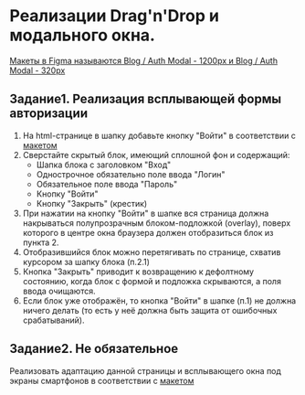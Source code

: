 # Реализации Drag'n'Drop и модального окна.

[Макеты в Figma называются Blog / Auth Modal - 1200px и Blog / Auth Modal - 320px](https://www.figma.com/file/SG6dBjfpRfansnrWjmDgcl/Wireframes?node-id=2232%3A28316)

## Задание1. Реализация всплывающей формы авторизации

1. На html-странице в шапку добавьте кнопку "Войти" в соответствии с [макетом](https://github.com/RSTU-Citg-Space/web_lab/blob/frontend/AIB/Lab_06_DnD/Auth_Modal_1200px.png)
2. Сверстайте скрытый блок, имеющий сплошной фон и содержащий:
   * Шапка блока с заголовком "Вход"
   * Однострочное обязательно поле ввода "Логин"
   * Обязательное поле ввода "Пароль"
   * Кнопку "Войти"
   * Кнопку "Закрыть" (крестик)
2. При нажатии на кнопку "Войти" в шапке вся страница должна накрываться полупрозрачным блоком-подложкой (overlay), поверх которого в центре окна браузера должен отобразиться блок из пункта 2.
3. Отобразившийся блок можно перетягивать по странице, схватив курсором за шапку блока (п.2.1)
4. Кнопка "Закрыть" приводит к возвращению к дефолтному состоянию, когда блок с формой и подложка скрываются, а поля ввода очищаются.
5. Если блок уже отображён, то кнопка "Войти" в шапке (п.1) не должна ничего делать (то есть у неё должна быть защита от ошибочных срабатываний).


## Задание2. Не обязательное

Реализовать адаптацию данной страницы и всплывающего окна под экраны смартфонов в соответствии с [макетом](https://github.com/RSTU-Citg-Space/web_lab/blob/frontend/AIB/Lab_06_DnD/Auth_Modal_320px.png)
